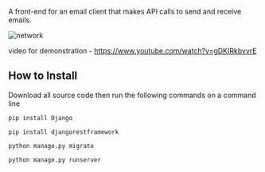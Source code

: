 A front-end for an email client that makes API calls to send and receive emails.

![network](https://github.com/aka-rabbi/temp/blob/main/Screenshot%202021-06-17%20113428.png?raw=true)

video for demonstration - https://www.youtube.com/watch?v=gDKIRkbvvrE

## How to Install
Download all source code then run the following commands on a command line

```pip install Django```

```pip install djangorestframework```

```python manage.py migrate```

```python manage.py runserver```
